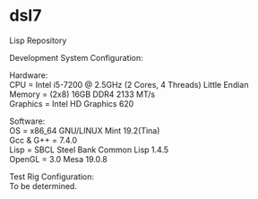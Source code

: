 # dsI7
Lisp Repository

Development System Configuration:

Hardware:\
CPU      = Intel i5-7200 @ 2.5GHz (2 Cores, 4 Threads) Little Endian\
Memory   = (2x8) 16GB DDR4 2133 MT/s\
Graphics = Intel HD Graphics 620

Software:\
OS        = x86_64 GNU/LINUX Mint 19.2(Tina)\
Gcc & G++ = 7.4.0\
Lisp      = SBCL Steel Bank Common Lisp 1.4.5\
OpenGL    = 3.0 Mesa 19.0.8

Test Rig Configuration:\
To be determined.

